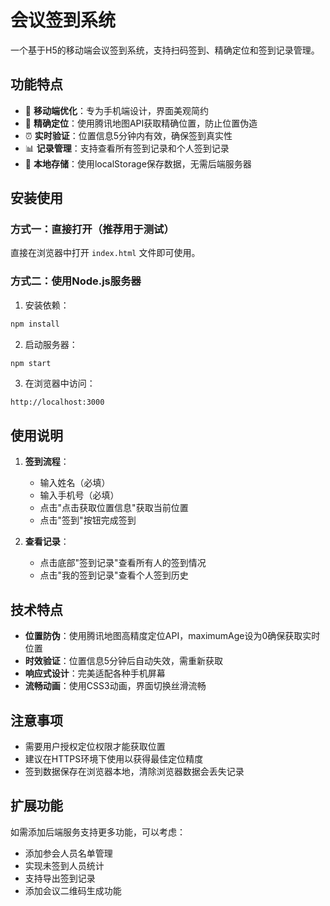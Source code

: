 # 会议签到系统

一个基于H5的移动端会议签到系统，支持扫码签到、精确定位和签到记录管理。

## 功能特点

- 📱 **移动端优化**：专为手机端设计，界面美观简约
- 📍 **精确定位**：使用腾讯地图API获取精确位置，防止位置伪造
- ⏰ **实时验证**：位置信息5分钟内有效，确保签到真实性
- 📊 **记录管理**：支持查看所有签到记录和个人签到记录
- 💾 **本地存储**：使用localStorage保存数据，无需后端服务器

## 安装使用

### 方式一：直接打开（推荐用于测试）

直接在浏览器中打开 `index.html` 文件即可使用。

### 方式二：使用Node.js服务器

1. 安装依赖：
```bash
npm install
```

2. 启动服务器：
```bash
npm start
```

3. 在浏览器中访问：
```
http://localhost:3000
```

## 使用说明

1. **签到流程**：
   - 输入姓名（必填）
   - 输入手机号（必填）
   - 点击"点击获取位置信息"获取当前位置
   - 点击"签到"按钮完成签到

2. **查看记录**：
   - 点击底部"签到记录"查看所有人的签到情况
   - 点击"我的签到记录"查看个人签到历史

## 技术特点

- **位置防伪**：使用腾讯地图高精度定位API，maximumAge设为0确保获取实时位置
- **时效验证**：位置信息5分钟后自动失效，需重新获取
- **响应式设计**：完美适配各种手机屏幕
- **流畅动画**：使用CSS3动画，界面切换丝滑流畅

## 注意事项

- 需要用户授权定位权限才能获取位置
- 建议在HTTPS环境下使用以获得最佳定位精度
- 签到数据保存在浏览器本地，清除浏览器数据会丢失记录

## 扩展功能

如需添加后端服务支持更多功能，可以考虑：
- 添加参会人员名单管理
- 实现未签到人员统计
- 支持导出签到记录
- 添加会议二维码生成功能